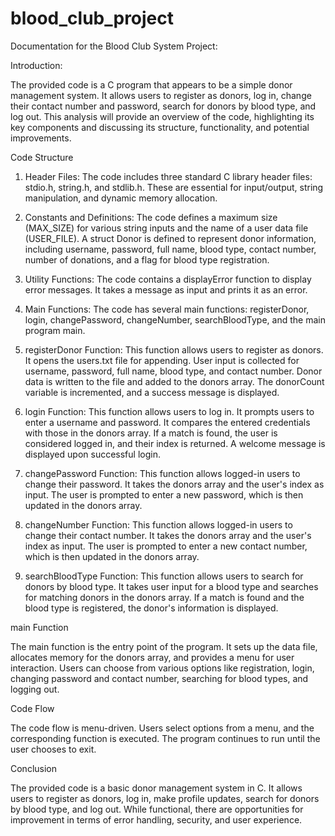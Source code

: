 # blood_club_project

Documentation for the Blood Club System Project:

Introduction:

The provided code is a C program that appears to be a simple donor management system. It allows users to register as donors, log in, change their contact number and password, search for donors by blood type, and log out. This analysis will provide an overview of the code, highlighting its key components and discussing its structure, functionality, and potential improvements.

Code Structure

1. Header Files: 
The code includes three standard C library header files: stdio.h, string.h, and stdlib.h. These are essential for input/output, string manipulation, and dynamic memory allocation.

2. Constants and Definitions: 
The code defines a maximum size (MAX_SIZE) for various string inputs and the name of a user data file (USER_FILE).
A struct Donor is defined to represent donor information, including username, password, full name, blood type, contact number, number of donations, and a flag for blood type registration.

3. Utility Functions: 
The code contains a displayError function to display error messages. It takes a message as input and prints it as an error.

4. Main Functions: 
The code has several main functions: registerDonor, login, changePassword, changeNumber, searchBloodType, and the main program main.

5. registerDonor Function: 
This function allows users to register as donors.
It opens the users.txt file for appending.
User input is collected for username, password, full name, blood type, and contact number.
Donor data is written to the file and added to the donors array.
The donorCount variable is incremented, and a success message is displayed.

6. login Function: 
This function allows users to log in.
It prompts users to enter a username and password.
It compares the entered credentials with those in the donors array.
If a match is found, the user is considered logged in, and their index is returned.
A welcome message is displayed upon successful login.

7. changePassword Function: 
This function allows logged-in users to change their password.
It takes the donors array and the user's index as input.
The user is prompted to enter a new password, which is then updated in the donors array.

8. changeNumber Function: 
This function allows logged-in users to change their contact number.
It takes the donors array and the user's index as input.
The user is prompted to enter a new contact number, which is then updated in the donors array.

9. searchBloodType Function:
This function allows users to search for donors by blood type.
It takes user input for a blood type and searches for matching donors in the donors array.
If a match is found and the blood type is registered, the donor's information is displayed.

main Function

The main function is the entry point of the program.
It sets up the data file, allocates memory for the donors array, and provides a menu for user interaction.
Users can choose from various options like registration, login, changing password and contact number, searching for blood types, and logging out.

Code Flow

The code flow is menu-driven. Users select options from a menu, and the corresponding function is executed. The program continues to run until the user chooses to exit.

Conclusion

The provided code is a basic donor management system in C. It allows users to register as donors, log in, make profile updates, search for donors by blood type, and log out. While functional, there are opportunities for improvement in terms of error handling, security, and user experience.
